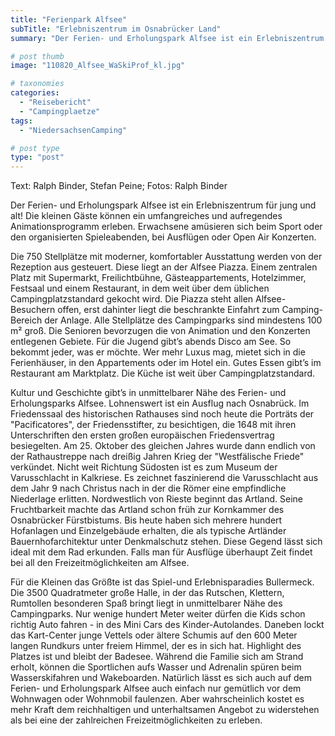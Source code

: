 ```yaml
---
title: "Ferienpark Alfsee"
subTitle: "Erlebniszentrum im Osnabrücker Land"
summary: "Der Ferien- und Erholungspark Alfsee ist ein Erlebniszentrum für jung und alt! Die kleinen Gäste können ein umfangreiches und aufregendes Animationsprogramm erleben. Erwachsene amüsieren sich beim Sport oder den organisierten Spieleabenden, bei Ausflügen oder Open Air Konzerten. Die 750 Stellplätze mit moderner, komfortabler}"

# post thumb
image: "110820_Alfsee_WaSkiProf_kl.jpg"

# taxonomies
categories: 
  - "Reisebericht"
  - "Campingplaetze"
tags:
  - "NiedersachsenCamping"

# post type
type: "post"
---
```


Text: Ralph Binder, Stefan Peine; Fotos: Ralph Binder  

 Der Ferien- und Erholungspark Alfsee ist ein Erlebniszentrum für jung und alt! Die kleinen Gäste können ein umfangreiches und aufregendes Animationsprogramm erleben. Erwachsene amüsieren sich beim Sport oder den organisierten Spieleabenden, bei Ausflügen oder Open Air Konzerten.  

 Die 750 Stellplätze mit moderner, komfortabler Ausstattung werden von der Rezeption aus gesteuert. Diese liegt an der Alfsee Piazza. Einem zentralen Platz mit Supermarkt, Freilichtbühne, Gästeappartements, Hotelzimmer, Festsaal und einem Restaurant, in dem weit über dem üblichen Campingplatzstandard gekocht wird. Die Piazza steht allen Alfsee-Besuchern offen, erst dahinter liegt die beschrankte Einfahrt zum Camping-Bereich der Anlage. Alle Stellplätze des Campingparks sind mindestens 100 m² groß. Die Senioren bevorzugen die von Animation und den Konzerten entlegenen Gebiete. Für die Jugend gibt’s abends Disco am See. So bekommt jeder, was er möchte. Wer mehr Luxus mag, mietet sich in die Ferienhäuser, in den Appartements oder im Hotel ein. Gutes Essen gibt’s im Restaurant am Marktplatz. Die Küche ist weit über Campingplatzstandard.  

 Kultur und Geschichte gibt’s in unmittelbarer Nähe des Ferien- und Erholungsparks Alfsee. Lohnenswert ist ein Ausflug nach Osnabrück. Im Friedenssaal des historischen Rathauses sind noch heute die Porträts der "Pacificatores", der Friedensstifter, zu besichtigen, die 1648 mit ihren Unterschriften den ersten großen europäischen Friedensvertrag besiegelten. Am 25. Oktober des gleichen Jahres wurde dann endlich von der Rathaustreppe nach dreißig Jahren Krieg der "Westfälische Friede" verkündet. Nicht weit Richtung Südosten ist es zum Museum der Varusschlacht in Kalkriese. Es zeichnet faszinierend die Varusschlacht aus dem Jahr 9 nach Christus nach in der die Römer eine empfindliche Niederlage erlitten. Nordwestlich von Rieste beginnt das Artland. Seine Fruchtbarkeit machte das Artland schon früh zur Kornkammer des Osnabrücker Fürstbistums. Bis heute haben sich mehrere hundert Hofanlagen und Einzelgebäude erhalten, die als typische Artländer Bauernhofarchitektur unter Denkmalschutz stehen. Diese Gegend lässt sich ideal mit dem Rad erkunden. Falls man für Ausflüge überhaupt Zeit findet bei all den Freizeitmöglichkeiten am Alfsee.  

 Für die Kleinen das Größte ist das Spiel-und Erlebnisparadies Bullermeck. Die 3500 Quadratmeter große Halle, in der das Rutschen, Klettern, Rumtollen besonderen Spaß bringt liegt in unmittelbarer Nähe des Campingparks. Nur wenige hundert Meter weiter dürfen die Kids schon richtig Auto fahren - in des Mini Cars des Kinder-Autolandes. Daneben lockt das Kart-Center junge Vettels oder ältere Schumis auf den 600 Meter langen Rundkurs unter freiem Himmel, der es in sich hat. Highlight des Platzes ist und bleibt der Badesee. Während die Familie sich am Strand erholt, können die Sportlichen aufs Wasser und Adrenalin spüren beim Wasserskifahren und Wakeboarden. Natürlich lässt es sich auch auf dem Ferien- und Erholungspark Alfsee auch einfach nur gemütlich vor dem Wohnwagen oder Wohnmobil faulenzen. Aber wahrscheinlich kostet es mehr Kraft dem reichhaltigen und unterhaltsamen Angebot zu widerstehen als bei eine der zahlreichen Freizeitmöglichkeiten zu erleben.